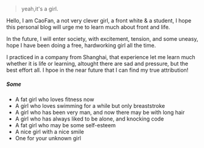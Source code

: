 

> yeah,it's a girl.


Hello, I am CaoFan, a not very clever girl, a front white & a student, I hope this personal blog will urge me to learn much about front and life.

In the future, I will enter society, with excitement, tension, and some uneasy, hope I have been doing a free, hardworking girl all the time.

I practiced in a company from Shanghai, that experience let me learn much whether it is life or learning, altought there are sad and pressure, but the best effort all. I hpoe in the near future that I can find my true attribution!

##### Some

- A fat girl who loves fitness now
- A girl who loves swimming for a while but only breaststroke
- A girl who has been very man, and now there may be with      long hair
- A girl who has always liked to be alone, and knocking code
- A fat girl who may be some self-esteem
- A nice girl with a nice smile
- One for your unknown girl


<!--- [Upgrading to Progressive Web Apps][9] · [JSConf China Shanghai 2017](http://2017.jsconf.cn/)
- Building Progressive Web Apps · [CSDI Guangzhou 2017](http://www.csdisummit.com/)
- The State of Progressive Web App · GDG IO Redux Beijing 2017
- PWA Rehashing · Baidu HQ Beijing 2017
- [Service Worker 101][5] · GDG DevFest Beijing 2016
- [Progressive Web Apps][4] · QCon Shanghai 2016
- Progressive Web App in my POV · GDG IO Redux Beijing 2016
- [CSS Still Sucks 2015][2] · 2015
- [JavaScript Modularization Journey][1] · 2015



[1]: //huangxuan.me/2015/07/09/js-module-7day/
[2]: //huangxuan.me/2015/12/28/css-sucks-2015/
[3]: //huangxuan.me/2016/06/05/pwa-in-my-pov/
[4]: //huangxuan.me/2016/10/20/pwa-qcon2016/
[5]: //huangxuan.me/2016/11/20/sw-101-gdgdf/
[6]: https://yanshuo.io/assets/player/?deck=58ac8598b123db0067292f92 "PWA Rehashing"
[7]: https://yanshuo.io/assets/player/?deck=593ad6fbfe88c2006a0a0d6d "The State of PWA"
[8]: https://yanshuo.io/assets/player/?deck=594d673d570c357d0698a950 "Building PWA"
[9]: //huangxuan.me/jsconfcn2017/-->


